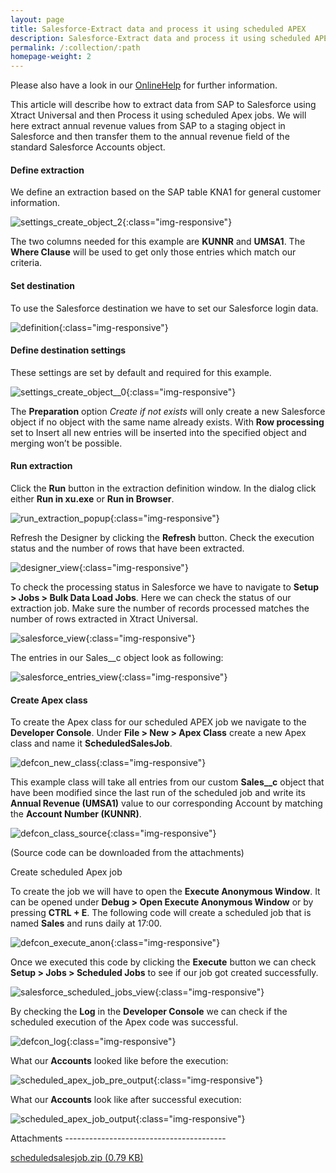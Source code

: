 ```yaml
---
layout: page
title: Salesforce-Extract data and process it using scheduled APEX
description: Salesforce-Extract data and process it using scheduled APEX
permalink: /:collection/:path
homepage-weight: 2
---
```


Please also have a look in our [OnlineHelp](https://help.theobald-software.com/en/) for further information.

This article will describe how to extract data from SAP to Salesforce using Xtract Universal and then Process it using scheduled Apex jobs. We will here extract annual revenue values from SAP to a staging object in Salesforce and then transfer them to the annual revenue field of the standard Salesforce Accounts object.

#### Define extraction 

We define an extraction based on the SAP table KNA1 for general customer information.

![settings_create_object_2](/img/contents/settings_create_object_2.PNG){:class="img-responsive"}

The two columns needed for this example are **KUNNR** and **UMSA1**. The **Where Clause** will be used to get only those entries which match our criteria.

#### Set destination
 

To use the Salesforce destination we have to set our Salesforce login data.

![definition](/img/contents/definition.PNG){:class="img-responsive"}

#### Define destination settings 

These settings are set by default and required for this example.

![settings_create_object__0](/img/contents/settings_create_object__0.PNG){:class="img-responsive"}

The **Preparation** option *Create if not exists* will only create a new Salesforce object if no object with the same name already exists. With **Row processing** set to Insert all new entries will be inserted into the specified object and merging won’t be possible.

#### Run extraction 

Click the **Run** button in the extraction definition window. In the dialog click either **Run in xu.exe** or **Run in Browser**.

![run_extraction_popup](/img/contents/run_extraction_popup.PNG){:class="img-responsive"}

Refresh the Designer by clicking the **Refresh** button. Check the execution status and the number of rows that have been extracted.

![designer_view](/img/contents/designer_view.PNG){:class="img-responsive"}

To check the processing status in Salesforce we have to navigate to **Setup > Jobs > Bulk Data Load Jobs**. Here we can check the status of our extraction job. Make sure the number of records processed matches the number of rows extracted in Xtract Universal.


![salesforce_view](/img/contents/salesforce_view.PNG){:class="img-responsive"}

The entries in our Sales__c object look as following:

![salesforce_entries_view](/img/contents/salesforce_entries_view.PNG){:class="img-responsive"}

#### Create Apex class
 
To create the Apex class for our scheduled APEX job we navigate to the **Developer Console**. Under **File > New > Apex Class** create a new Apex class and name it **ScheduledSalesJob**.


![defcon_new_class](/img/contents/defcon_new_class.PNG){:class="img-responsive"}

This example class will take all entries from our custom **Sales__c** object that have been modified since the last run of the scheduled job and write its **Annual Revenue (UMSA1)** value to our corresponding Account by matching the **Account Number (KUNNR)**.

![defcon_class_source](/img/contents/defcon_class_source.PNG){:class="img-responsive"}

(Source code can be downloaded from the attachments)

Create scheduled Apex job
 

To create the job we will have to open the **Execute Anonymous Window**. It can be opened under **Debug > Open Execute Anonymous Window** or by pressing **CTRL + E**. The following code will create a scheduled job that is named **Sales** and runs daily at 17:00.

![defcon_execute_anon](/img/contents/defcon_execute_anon.PNG){:class="img-responsive"}

Once we executed this code by clicking the **Execute** button we can check **Setup > Jobs > Scheduled Jobs** to see if our job got created successfully.

![salesforce_scheduled_jobs_view](/img/contents/salesforce_scheduled_jobs_view.PNG){:class="img-responsive"}

By checking the **Log** in the **Developer Console** we can check if the scheduled execution of the Apex code was successful.

![defcon_log](/img/contents/defcon_log.PNG){:class="img-responsive"}

What our **Accounts** looked like before the execution:

![scheduled_apex_job_pre_output](/img/contents/scheduled_apex_job_pre_output.PNG){:class="img-responsive"}

What our **Accounts** look like after successful execution:

![scheduled_apex_job_output](/img/contents/scheduled_apex_job_output.PNG){:class="img-responsive"}

Attachments	 	----------------------------------------

[scheduledsalesjob.zip (0.79 KB)](/files/scheduledsalesjob.zip)